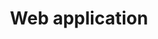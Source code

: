 ---
title: "Web application"
description: "Learn how the Charles Explorer web application is structured and how it communicates with the other parts of the project."
icon: code
images: []
weight: 30050
---